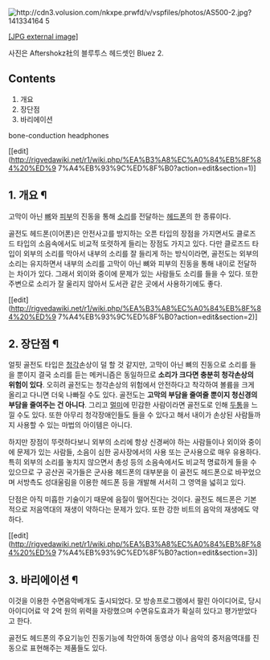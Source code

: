 ![http://cdn3.volusion.com/nkxpe.prwfd/v/vspfiles/photos/AS500-2.jpg?141334164
5](http://cdn3.volusion.com/nkxpe.prwfd/v/vspfiles/photos/AS500-2.jpg)

[[JPG external
image]](http://cdn3.volusion.com/nkxpe.prwfd/v/vspfiles/photos/AS500-2.jpg)

  
사진은 Aftershokz社의 블루투스 헤드셋인 Bluez 2.

## Contents

    

1. 개요 
2. 장단점 
3. 바리에이션 

bone-conduction headphones

[[edit](http://rigvedawiki.net/r1/wiki.php/%EA%B3%A8%EC%A0%84%EB%8F%84%20%ED%9
7%A4%EB%93%9C%ED%8F%B0?action=edit&section=1)]

## 1. 개요 ¶

고막이 아닌 [뼈](%EB%BC%88.md)와 [피부](%ED%94%BC%EB%B6%80.md)의 진동을 통해
[소리](%EC%86%8C%EB%A6%AC.md)를 전달하는 [헤드폰](%ED%97%A4%EB%93%9C%ED%8F%B0.md)의
한 종류이다.

  

골전도 헤드폰(이어폰)은 안전사고를 방지하는 오픈 타입의 장점을 가지면서도 클로즈드 타입의 소음속에서도 비교적 또렷하게 들리는 장점도 가지고
있다. 다만 클로즈드 타입이 외부의 소리를 막아서 내부의 소리를 잘 들리게 하는 방식이라면, 골전도는 외부의 소리는 유지하면서 내부의 소리를
고막이 아닌 뼈와 피부의 진동을 통해 내이로 전달하는 차이가 있다. 그래서 외이와 중이에 문제가 있는 사람들도 소리를 들을 수 있다. 또한
주변으로 소리가 잘 울리지 않아서 도서관 같은 곳에서 사용하기에도 좋다.

  

[[edit](http://rigvedawiki.net/r1/wiki.php/%EA%B3%A8%EC%A0%84%EB%8F%84%20%ED%9
7%A4%EB%93%9C%ED%8F%B0?action=edit&section=2)]

## 2. 장단점 ¶

얼핏 골전도 타입은 [청각](%EC%B2%AD%EA%B0%81.md)손상이 덜 할 것 같지만, 고막이 아닌 뼈의 진동으로 소리를 들을
뿐이지 결국 소리를 듣는 메커니즘은 동일하므로 **소리가 크다면 충분히 청각손상의 위험이 있다**. 오히려 골전도는 청각손상의 위험에서
안전하다고 착각하여 볼륨을 크게 올리고 다니면 더욱 나빠질 수도 있다. 골전도는 **고막의 부담을 줄여줄 뿐이지 청신경의 부담을 줄여주는 건
아니다**. 그리고 [멀미](%EB%A9%80%EB%AF%B8.md)에 민감한 사람이라면 골전도로 인해
[두통](%EB%91%90%ED%86%B5.md)을 느낄 수도 있다. 또한 아무리 청각장애인들도 들을 수 있다고 해서 내이가 손상된
사람들까지 사용할 수 있는 마법의 아이템은 아니다.

  

하지만 장점이 뚜렷하다보니 외부의 소리에 항상 신경써야 하는 사람들이나 외이와 중이에 문제가 있는 사람들, 소음이 심한 공사장에서의 사용
또는 군사용으로 매우 유용하다. 특히 외부의 소리를 놓치지 않으면서 총성 등의 소음속에서도 비교적 명료하게 들을 수 있으므로 구 공산권
국가들은 군사용 헤드폰의 대부분을 이 골전도 헤드폰으로 바꾸었으며 서방측도 성대울림을 이용한 헤드폰 등을 개발해 서서히 그 영역을 넓히고
있다.

  

단점은 아직 미흡한 기술이기 때문에 음질이 떨어진다는 것이다. 골전도 헤드폰은 기본적으로 저음역대의 재생이 약하다는 문제가 있다. 또한 강한
비트의 음악의 재생에도 약하다.

  

[[edit](http://rigvedawiki.net/r1/wiki.php/%EA%B3%A8%EC%A0%84%EB%8F%84%20%ED%9
7%A4%EB%93%9C%ED%8F%B0?action=edit&section=3)]

## 3. 바리에이션 ¶

이것을 이용한 수면음악베개도 출시되었다. 모 방송프로그램에서 팔린 아이디어로, 당시 아이디어료 약 2억 원의 위력을 자랑했으며 수면유도효과가
확실히 있다고 평가받았다고 한다.

  

골전도 헤드폰의 주요기능인 진동기능에 착안하여 동영상 이나 음악의 중저음역대를 진동으로 표현해주는 제품들도 있다.

